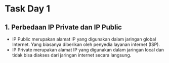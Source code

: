# Task Day 1

## 1.	Perbedaan IP Private dan IP Public
-	IP Public merupakan alamat IP yang digunakan dalam jaringan global Internet. Yang biasanya diberikan oleh penyedia layanan internet (ISP).
-	IP Private merupakan alamat IP yang digunakan dalam jaringan local dan tidak bisa diakses dari jaringan internet secara langsung.














